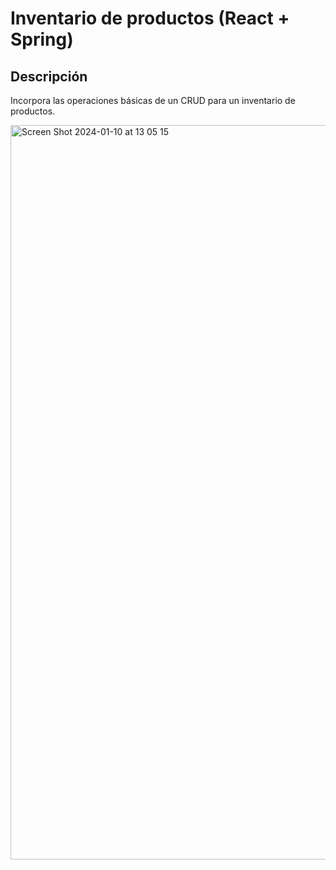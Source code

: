 # Inventario de productos (React + Spring)

## Descripción
Incorpora las operaciones básicas de un CRUD para un inventario de productos.

<img width="1175" alt="Screen Shot 2024-01-10 at 13 05 15" src="https://github.com/JozRamirez10/Products-Angular-Spring/assets/101752395/447c002f-84cb-450c-87bd-bdef36881446">
